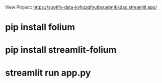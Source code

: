 View Project:  https://spotify-data-kvhuzqfnutbxuebn4jsdac.streamlit.app/

# pip install folium
# pip install streamlit-folium

<!-- //Run  -->
# streamlit run app.py

